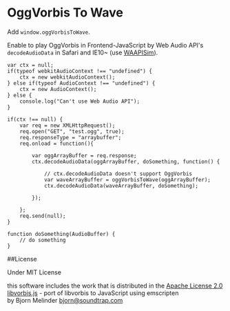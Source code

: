 OggVorbis To Wave
==================

Add `window.oggVorbisToWave`.

Enable to play OggVorbis in Frontend-JavaScript by Web Audio API's `decodeAudioData` in Safari and IE10~ (use [WAAPISim]).

	var ctx = null;
	if(typeof webkitAudioContext !== "undefined") {
		ctx = new webkitAudioContext();
	} else if(typeof AudioContext !== "undefined") {
		ctx = new AudioContext();
	} else {
		console.log("Can't use Web Audio API");
	}

	if(ctx !== null) {
		var req = new XMLHttpRequest();
		req.open("GET", "test.ogg", true);
		req.responseType = "arraybuffer";
		req.onload = function(){
		
			var oggArrayBuffer = req.response;
			ctx.decodeAudioData(oggArrayBuffer, doSomething, function() {

				// ctx.decodeAudioData doesn't support OggVorbis
				var waveArrayBuffer = oggVorbisToWave(oggArrayBuffer);
				ctx.decodeAudioData(waveArrayBuffer, doSomething);
				
			});
			
		};
		req.send(null);
	}
	
	function doSomething(AudioBuffer) {
		// do something
	}


##License

Under MIT License

this software includes the work that is distributed in the [Apache License 2.0](http://www.apache.org/licenses/LICENSE-2.0)  
[libvorbis.js] - port of libvorbis to JavaScript using emscripten  
by Bjorn Melinder bjorn@soundtrap.com

[WAAPISim]:https://github.com/g200kg/WAAPISim
[libvorbis.js]:https://github.com/bjornm/libvorbis-js